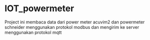 # IOT_powermeter
Project ini membaca data dari power meter acuvim2 dan powermeter schneider menggunakan protokol modbus dan mengirim ke server menggunakan protokol mqtt

